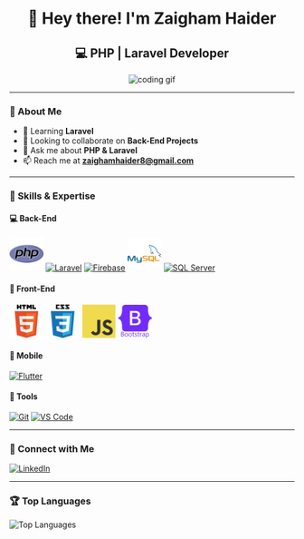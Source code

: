 <h1 align="center">👋 Hey there! I'm Zaigham Haider</h1>
<h2 align="center">💻 PHP | Laravel Developer</h2>

<p align="center">
  <img src="https://user-images.githubusercontent.com/74038190/221352989-518609ab-b4d1-459e-929f-a08cd2bd9b3c.gif" alt="coding gif" width="300"/>
</p>

---

### 🚀 About Me 
- 🌱 Learning **Laravel**  
- 👯 Looking to collaborate on **Back-End Projects**  
- 💬 Ask me about **PHP & Laravel**  
- 📫 Reach me at **[zaighamhaider8@gmail.com](mailto:zaighamhaider8@gmail.com)**  

---

### 🧠 Skills & Expertise

#### 💻 Back-End
<p>
  <a href="https://www.php.net" target="_blank"><img src="https://raw.githubusercontent.com/devicons/devicon/master/icons/php/php-original.svg" alt="PHP" width="60"/></a>
  <a href="https://laravel.com" target="_blank"><img src="https://cdn.worldvectorlogo.com/logos/laravel-2.svg" alt="Laravel" width="60"/></a>
  <a href="https://firebase.google.com/" target="_blank"><img src="https://www.vectorlogo.zone/logos/firebase/firebase-icon.svg" alt="Firebase" width="60"/></a>
  <a href="https://www.mysql.com/" target="_blank"><img src="https://raw.githubusercontent.com/devicons/devicon/master/icons/mysql/mysql-original-wordmark.svg" alt="MySQL" width="60"/></a>
  <a href="https://www.microsoft.com/en-us/sql-server" target="_blank"><img src="https://www.svgrepo.com/show/303229/microsoft-sql-server-logo.svg" alt="SQL Server" width="60"/></a>
</p>

#### 🎨 Front-End
<p>
  <a href="https://www.w3.org/html/" target="_blank"><img src="https://raw.githubusercontent.com/devicons/devicon/master/icons/html5/html5-original-wordmark.svg" alt="HTML" width="60"/></a>
  <a href="https://www.w3schools.com/css/" target="_blank"><img src="https://raw.githubusercontent.com/devicons/devicon/master/icons/css3/css3-original-wordmark.svg" alt="CSS" width="60"/></a>
  <a href="https://developer.mozilla.org/en-US/docs/Web/JavaScript" target="_blank"><img src="https://raw.githubusercontent.com/devicons/devicon/master/icons/javascript/javascript-original.svg" alt="JavaScript" width="60"/></a>
  <a href="https://getbootstrap.com" target="_blank"><img src="https://raw.githubusercontent.com/devicons/devicon/master/icons/bootstrap/bootstrap-plain-wordmark.svg" alt="Bootstrap" width="60"/></a>
</p>

#### 📱 Mobile
<p>
  <a href="https://flutter.dev/" target="_blank"><img src="https://www.vectorlogo.zone/logos/flutterio/flutterio-icon.svg" alt="Flutter" width="60"/></a>
</p>

#### 🧰 Tools
<p>
  <a href="https://git-scm.com/" target="_blank"><img src="https://www.vectorlogo.zone/logos/git-scm/git-scm-icon.svg" alt="Git" width="60"/></a>
  <a href="https://code.visualstudio.com/" target="_blank"><img src="https://cdn.worldvectorlogo.com/logos/visual-studio-code-1.svg" alt="VS Code" width="60"/></a>
</p>

---

### 🔗 Connect with Me
<p>
  <a href="https://www.linkedin.com/in/zaigham-haider-62b60728b" target="_blank">
    <img src="https://user-images.githubusercontent.com/74038190/235294012-0a55e343-37ad-4b0f-924f-c8431d9d2483.gif" alt="LinkedIn" width="100"/>
  </a>
</p>

---

### 🏆 Top Languages
<p align="left">
  <img src="https://github-readme-stats.vercel.app/api/top-langs/?username=zaighamhaider7&layout=compact&theme=radical" alt="Top Languages" />
</p>
